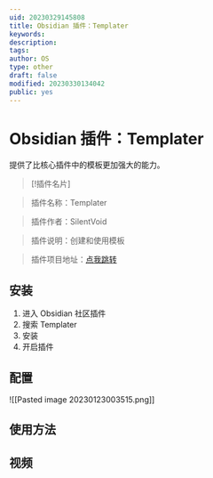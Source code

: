 ```yaml
---
uid: 20230329145808
title: Obsidian 插件：Templater
keywords: 
description: 
tags: 
author: OS
type: other
draft: false
modified: 20230330134042
public: yes
---
```


# Obsidian 插件：Templater

提供了比核心插件中的模板更加强大的能力。

> [!插件名片]

> 插件名称：Templater

> 插件作者：SilentVoid

> 插件说明：创建和使用模板

> 插件项目地址：[点我跳转](https://github.com/SilentVoid13/Templater)

## 安装

1. 进入 Obsidian 社区插件
2. 搜索 Templater
3. 安装
4. 开启插件

## 配置

![[Pasted image 20230123003515.png]]

## 使用方法

## 视频